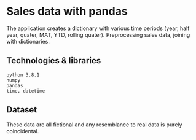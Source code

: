 # Sales data with pandas
The application creates a dictionary with various time periods (year, half year, quater, MAT, YTD, rolling quater). Preprocessing sales data, joining with dictionaries.

## Technologies & libraries

    python 3.8.1
    numpy
    pandas
    time, datetime

## Dataset 
    
 These data are all fictional and any resemblance to real data is purely coincidental. 
